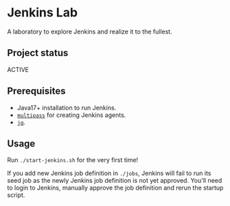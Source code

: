 # Jenkins Lab

A laboratory to explore Jenkins and realize it to the fullest.

## Project status

ACTIVE

## Prerequisites

* Java17+ installation to run Jenkins.
* [`multipass`](https://multipass.run/) for creating Jenkins agents.
* [`jq`](https://jqlang.github.io/jq/).

## Usage

Run `./start-jenkins.sh` for the very first time!

If you add new Jenkins job definition in `./jobs`, Jenkins will fail to run its seed job as the newly Jenkins job definition
is not yet approved. You'll need to login to Jenkins, manually approve the job definition and rerun the startup script.
